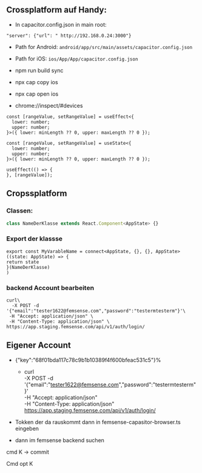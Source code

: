 ## Crossplatform auf Handy:

- In capacitor.config.json in main root:

```
"server": {"url": " http://192.168.0.24:3000"}
```

- Path for Android: `android/app/src/main/assets/capacitor.config.json`
- Path for iOS: `ios/App/App/capacitor.config.json`
- npm run build sync  
- npx cap copy ios  
- npx cap open ios  



- chrome://inspect/#devices

```
const [rangeValue, setRangeValue] = useEffect<{
  lower: number;
  upper: number;
}>({ lower: minLength ?? 0, upper: maxLength ?? 0 });
```



```
const [rangeValue, setRangeValue] = useState<{
  lower: number;
  upper: number;
}>({ lower: minLength ?? 0, upper: maxLength ?? 0 });

useEffect(() => {
}, [rangeValue]);
```

## Cropssplatform

### Classen:

```typescript
class NameDerKlasse extends React.Component<AppState> {}
```

### Export der klassse

```
export const MyVarableName = connect<AppState, {}, {}, AppState>((state: AppState) => {
return state
}(NameDerKlasse)
)
```

### backend Account bearbeiten

```
curl\
  -X POST -d '{"email":"tester1622@femsense.com","password":"testermtesterm"}'\
 -H "Accept: application/json" \
 -H "Content-Type: application/json" \
https://app.staging.femsense.com/api/v1/auth/login/
```

## Eigener Account

- {"key":"68f01bda117c78c9b1b10389f4f600bfeac531c5"}%    
  -  curl\
      -X POST -d '{"email":"tester1622@femsense.com","password":"testermtesterm"}'\
     -H "Accept: application/json" \
     -H "Content-Type: application/json" \
    https://app.staging.femsense.com/api/v1/auth/login/

- Tokken der da rauskommt dann in femsense-capasitor-browser.ts eingeben
- dann im femsense backend suchen

cmd K -> commit

Cmd opt K